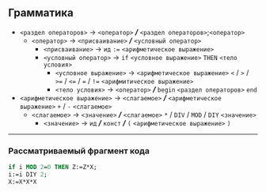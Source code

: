 ## Грамматика

- `<раздел операторов>` -> `<оператор>` ___/___ `<раздел операторов>`;`<оператор>`
  - `<оператор>` -> `<присваивание>` ___/___ `<условный оператор>`
    - `<присваивание>` -> `ид` `:=` `<арифметическое выражение>`
    - `<условный оператор>` -> `if` `<условное выражение>` `THEN` `<тело условия>`
      - `<условное выражение>` -> `<арифметическое выражение>` `<` / `>` / `>=` / `<=` / `=` / `!=`  `<арифмитическое выражение>`
      - `<тело условия>` -> `<оператор>` ___/___ `begin` `<раздел операторов>` `end`
- `<арифметическое выражение>` -> `<слагаемое>` ___/___ `<арифметическое выражение>` `+` / `-` `<слагаемое>`
  - `<слагаемое>` -> `<значение>` ___/___ `<слагаемое>` `*` / `DIV` / `MOD` / `DIY` `<значение>`
    - `<значение>` ->  `ид` ___/___ `конст` ___/___ `(` `<арифметическое выражение>` `)`

---

### Рассматриваемый фрагмент кода
```pascal
if i MOD 2=0 THEN Z:=Z*X;
i:=i DIY 2;
X:=X*X*X
```